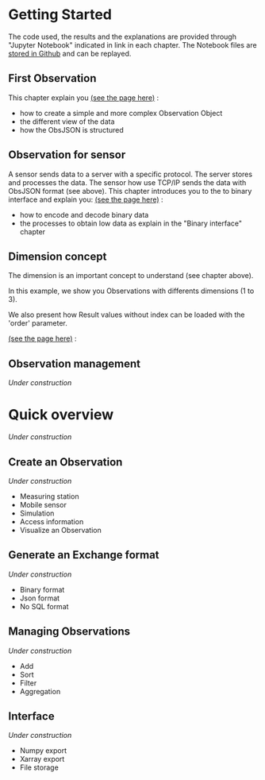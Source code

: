 # Getting Started

The code used, the results and the explanations are provided through "Jupyter 
Notebook" indicated in link in each chapter.
The Notebook files are 
<a href="https://github.com/loco-philippe/loco-philippe.github.io/tree/main/Example" target="_blank">
stored in Github</a> and can be replayed.

## First Observation

This chapter explain you 
<a href="./Example/first_observation.html" target="_blank">(see the page here)</a> :
    
- how to create a simple and more complex Observation Object
- the different view of the data
- how the ObsJSON is structured 

## Observation for sensor

A sensor sends data to a server with a specific protocol. The server stores and processes the data.
The sensor how use TCP/IP sends the data with ObsJSON format (see above).
This chapter introduces you to the to binary interface and explain you:
<a href="./Example/sensor_observation.html" target="_blank">(see the page here)</a> :
    
- how to encode and decode binary data
- the processes to obtain low data as explain in the "Binary interface" chapter

## Dimension concept

The dimension is an important concept to understand (see chapter above). 

In this example, we show you Observations with differents dimensions (1 to 3).

We also present how Result values without index can be loaded with the 'order' parameter.

<a href="./Example/dimension.html" target="_blank">(see the page here)</a> :
    
## Observation management

*Under construction*

# Quick overview

*Under construction*

## Create an Observation

*Under construction*

- Measuring station
- Mobile sensor
- Simulation
- Access information
- Visualize an Observation

## Generate an Exchange format

*Under construction*

- Binary format
- Json format
- No SQL format

## Managing Observations

*Under construction*

- Add
- Sort
- Filter
- Aggregation

## Interface

*Under construction*

- Numpy export
- Xarray export
- File storage
